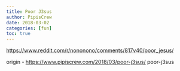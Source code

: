 ```yaml
---
title: Poor J3sus
author: PipisCrew
date: 2018-03-02
categories: [fun]
toc: true
---
```


https://www.reddit.com/r/nononono/comments/817v40/poor_jesus/

origin - https://www.pipiscrew.com/2018/03/poor-j3sus/ poor-j3sus
